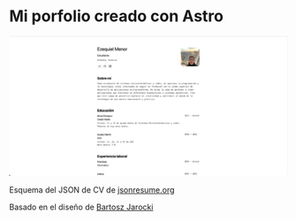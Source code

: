 # Mi porfolio creado con Astro

<div align="center">
<a href="https://ezequielmenor.es/">
<img src="./public/Mi-Porfolio.png" alt="Visualización de la página web Mi porfolio">
</a>
<p></p>
</div>

<p>
Esquema del JSON de CV de <a href="https://jsonresume.org/schema/">jsonresume.org</a>
</p>

<p>
Basado en el diseño de <a href="https://github.com/BartoszJarocki/cv">Bartosz Jarocki</a>
</p>

